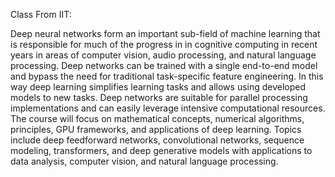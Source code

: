 Class From IIT:

Deep neural networks form an important sub-field of machine learning that is responsible for much of the progress in in cognitive computing in recent years in areas of computer vision, audio processing, and natural language processing. 
Deep networks can be trained with a single end-to-end model and bypass the need for traditional task-specific feature engineering. In this way deep learning simplifies learning tasks and allows using developed models to new tasks. 
Deep networks are suitable for parallel processing implementations and can easily leverage intensive computational resources. The course will focus on mathematical concepts, numerical algorithms, principles, GPU frameworks, and applications of deep learning. 
Topics include deep feedforward networks, convolutional networks, sequence modeling, transformers, and deep generative models with applications to data analysis, computer vision, and natural language processing. 
